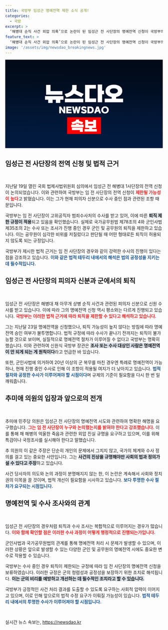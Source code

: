 ```yaml
---
title: 국방부 임성근 명예전역 제한 소식 공개!
categories:
  - 국방
excerpt: >
  ‘해병대 순직 사건 외압 의혹’으로 논란이 된 임성근 전 사단장의 명예전역 신청이 국방부의 유권 해석으로 제한받았다. 조사 중 퇴직 금지 원칙이 적용된 가운데, 추미애 의원은 진실 규명을 위한 특검을 촉구하고 나섰다.
feature_text: >
  ‘해병대 순직 사건 외압 의혹’으로 논란이 된 임성근 전 사단장의 명예전역 신청이 국방부의 유권 해석으로 제한받았다. 조사 중 퇴직 금지 원칙이 적용된 가운데, 추미애 의원은 진실 규명을 위한 특검을 촉구하고 나섰다.
image: '/assets/img/newsdao_breakingnews.jpg'
---
```


<p><img src="/assets/img/newsdao_breakingnews.jpg" alt="flaretime 속보" /></p>

<h2 data-ke-size="size26">임성근 전 사단장의 전역 신청 및 법적 근거</h2>

<p data-ke-size="size16">&nbsp;</p>

<p>지난달 19일 열린 국회 법제사법위원회 심의에서 임성근 전 해병대 1사단장의 전역 신청이 논의되었습니다. 이와 관련하여 국방부는 임 전 사단장의 전역 신청이 <b><span style="color: #ee2323;">제한될 가능성이 높다</span></b>고 밝혔습니다. 이는 그가 현재 피의자 신분으로 수사 중인 점과 관련된 조항 때문입니다. </p>

<p>국방부는 임 전 사단장이 고위공직자 범죄수사처의 수사를 받고 있어, 이에 따른 <b><span style="background-color: #21538527;">퇴직 제한 규정이 적용</span></b>되고 있음을 확인했습니다. 실제로 국가공무원법 제78조의 4와 군인사법 제35조의 2는 수사 또는 조사가 진행 중인 경우 군인 및 공무원의 퇴직을 제한하고 있습니다. 이는 공무원이 심각한 비위를 저질렀다고 판단될 때 어떤 형태로든 퇴직이 허용되지 않도록 되는 규정입니다.</p>

<p>국방부가 제시한 법적 근거는 임 전 사단장의 경우와 같이 강력한 수사의 진행이 있다는 점을 강조하고 있습니다. <b><span style="color: #1a5490;">이와 같은 법적 테두리 내에서의 해석은 법의 공정성을 지키는 데 필수적입니다.</span></b> </p>

<h2 data-ke-size="size26">임성근 전 사단장의 피의자 신분과 군에서의 퇴직</h2>

<p data-ke-size="size16">&nbsp;</p>

<p>임성근 전 사단장은 해병대 채 아무개 상병 순직 사건과 관련된 피의자 신분으로 신원 수사를 받고 있습니다. 이에 따라 그의 명예전역 신청 역시 평소와는 다르게 진행되고 있습니다. <b><span style="color: #ee2323;">국방부는 이러한 법적 근거에 따라 퇴직을 제한할 수 있다고 해석하고 있습니다.</span></b> </p>

<p>그는 지난달 23일 명예전역을 신청했으나, 퇴직 가능성이 높지 않다는 방침에 따라 명예전역 승인 여부가 불투명합니다. 법적 규정에 따라 수사가 끝나기 전까지는 퇴직이 불가능할 것으로 보이며, 실질적으로 명예전역 절차가 이루어질 수 없다고 국방부는 명확히 했습니다. 이와 관련하여 신원식 국방부 장관은 <b><span style="background-color: #21538527;">조사 또는 수사 대상인 사람은 명예전역이 안 되게 되는 게 원칙이다</span></b>라고 언급한 바 있습니다.</p>

<p>또한, 군인사법에 의거하여 20년 이상의 군 복무를 마친 경우엔 특례로 명예전역이 가능하나, 현재 진행 중인 수사로 인해 이 조항이 적용될 여지가 더 낮아지고 있습니다. <b><span style="color: #1a5490;">법적 절차와 공정한 수사가 이루어져야 할 시점이다</span></b>며 규제의 기준이 필요함을 다시 한 번 일깨워줍니다.</p>

<h2 data-ke-size="size26">추미애 의원의 입장과 앞으로의 전개</h2>

<p data-ke-size="size16">&nbsp;</p>

<p>추미애 민주당 의원은 임성근 전 사단장의 명예전역 시도와 관련하여 명확한 해명을 요구했습니다. <b><span style="color: #ee2323;">그는 임 전 사단장이 누구와 논의했는지를 밝혀야 한다고 강조했습니다.</span></b> 이를 통해 채 해병의 억울한 죽음과 관련한 외압 진실 규명을 요구하고 있으며, 이를 위해 특검이나 국정조사를 실시해야 한다고 말했습니다.</p>

<p>추 의원의 이 같은 주장은 단순히 개인의 문제에서 그치지 않고, 국가의 체계와 수사 정의를 걸고 있는 중요한 사안입니다. 그는 <b><span style="background-color: #21538527;">사건의 진상을 규명해야만 사회의 법과 정의가 설 수 있다고 주장</span></b>하고 있습니다.</p>

<p>사건 당사자의 의도와 논의 과정이 분명해지지 않는 한, 이 논란은 계속해서 사회와 정치권의 이목을 끌 것이며, 법적 개선이 필요함을 시사하고 있습니다. <b><span style="color: #1a5490;">보다 투명한 수사 절차가 요구되는 시점입니다.</span></b></p>

<h2 data-ke-size="size26">명예전역 및 수사 조사와의 관계</h2>

<p data-ke-size="size16">&nbsp;</p>

<p>임성근 전 사단장의 경우처럼 퇴직과 수사 조사는 복합적으로 이루어지는 경우가 많습니다. <b><span style="color: #ee2323;">이와 함께 확인할 점은 이러한 수사 과정이 어떻게 행정적으로 진행되는가입니다.</span></b> </p>

<p>군인사법과 국가공무원법의 관계를 통해 명예전역 처리 시 문제가 발생할 수 있으며, 이러한 상황은 앞으로 발생할 수 있는 다양한 군인 및 공무원의 명예전역 시에도 중요한 변수로 작용할 수 있습니다. </p>

<p>국방부는 수사 중인 경우 퇴직이 제한되는 규정에 따라 임 전 사단장의 명예전역 신청을 보류하였습니다. 이러한 규정은 군의 청렴성과 공정성을 보장하기 위한 조치로 해석됩니다. <b><span style="background-color: #21538527;">이는 군의 비리를 예방하고 개선하는 데 필수적인 조치라고 할 수 있습니다.</span></b> </p>

<p>국방부가 긍정적인 사건 처리 결과를 도출할 수 있도록 요구하는 사회적 압력이 이어지고 있으며, 이로 인해 앞으로의 법적 수정 요구가 이뤄질 가능성이 있습니다. <b><span style="color: #1a5490;">법적 테두리 내에서의 투명한 수사가 이루어져야 할 시점입니다.</span></b></p>

<p data-ke-size="size16">&nbsp;</p>
실시간 뉴스 속보는, <a href="https://newsdao.kr" rel="dofollow">https://newsdao.kr</a>


